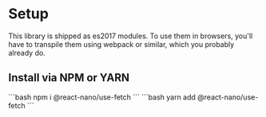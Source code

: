 # Setup

This library is shipped as es2017 modules. To use them in browsers, you'll have to transpile them using webpack or similar, which you probably already do.

## Install via NPM or YARN

<code-group>
<code-block title="NPM" active>
```bash
npm i @react-nano/use-fetch
```
</code-block>

<code-block title="YARN">
```bash
yarn add @react-nano/use-fetch
```
</code-block>
</code-group>
